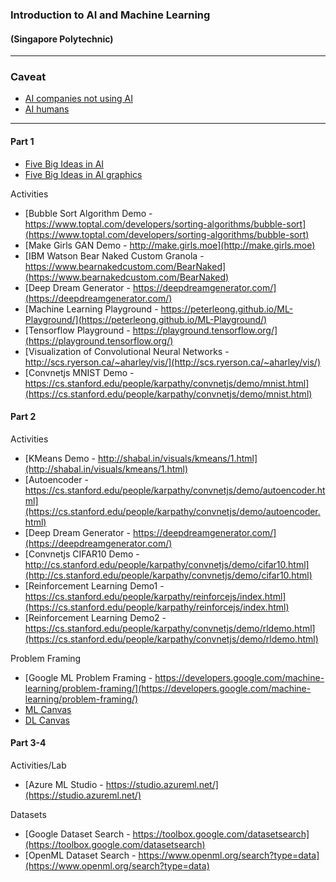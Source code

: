 
### Introduction to AI and Machine Learning 
#### (Singapore Polytechnic)
---

### Caveat
* [AI companies not using AI](https://www.theverge.com/2019/3/5/18251326/ai-startups-europe-fake-40-percent-mmc-report)
* [AI humans](https://www.nytimes.com/2019/08/16/technology/ai-humans.html)

---
#### Part 1
* [Five Big Ideas in AI](https://bit.ly/ai4k12-five-big-ideas)
* [Five Big Ideas in AI graphics](https://raw.githubusercontent.com/touretzkyds/ai4k12/master/documents/AI4K12_Five_Big_Ideas_Graphic.png)

Activities
* [Bubble Sort Algorithm Demo - https://www.toptal.com/developers/sorting-algorithms/bubble-sort](https://www.toptal.com/developers/sorting-algorithms/bubble-sort)
* [Make Girls GAN Demo - http://make.girls.moe](http://make.girls.moe)
* [IBM Watson Bear Naked Custom Granola - https://www.bearnakedcustom.com/BearNaked](https://www.bearnakedcustom.com/BearNaked)
* [Deep Dream Generator - https://deepdreamgenerator.com/](https://deepdreamgenerator.com/)
* [Machine Learning Playground - https://peterleong.github.io/ML-Playground/](https://peterleong.github.io/ML-Playground/)
* [Tensorflow Playground - https://playground.tensorflow.org/](https://playground.tensorflow.org/)
* [Visualization of Convolutional Neural Networks - http://scs.ryerson.ca/~aharley/vis/](http://scs.ryerson.ca/~aharley/vis/)
* [Convnetjs MNIST Demo - https://cs.stanford.edu/people/karpathy/convnetjs/demo/mnist.html](https://cs.stanford.edu/people/karpathy/convnetjs/demo/mnist.html)

#### Part 2
Activities
* [KMeans Demo - http://shabal.in/visuals/kmeans/1.html](http://shabal.in/visuals/kmeans/1.html)
* [Autoencoder - https://cs.stanford.edu/people/karpathy/convnetjs/demo/autoencoder.html](https://cs.stanford.edu/people/karpathy/convnetjs/demo/autoencoder.html)
* [Deep Dream Generator - https://deepdreamgenerator.com/](https://deepdreamgenerator.com/)
* [Convnetjs CIFAR10 Demo - http://cs.stanford.edu/people/karpathy/convnetjs/demo/cifar10.html](http://cs.stanford.edu/people/karpathy/convnetjs/demo/cifar10.html)
* [Reinforcement Learning Demo1 - https://cs.stanford.edu/people/karpathy/reinforcejs/index.html](https://cs.stanford.edu/people/karpathy/reinforcejs/index.html)
* [Reinforcement Learning Demo2 - https://cs.stanford.edu/people/karpathy/convnetjs/demo/rldemo.html](https://cs.stanford.edu/people/karpathy/convnetjs/demo/rldemo.html)

Problem Framing
* [Google ML Problem Framing - https://developers.google.com/machine-learning/problem-framing/](https://developers.google.com/machine-learning/problem-framing/)
* [ML Canvas](http://www.louisdorard.com/ml-canvas/)
* [DL Canvas](https://medium.com/intuitionmachine/introducing-the-deep-learning-canvas-a2e80a998f11)

#### Part 3-4
Activities/Lab
* [Azure ML Studio - https://studio.azureml.net/](https://studio.azureml.net/)

Datasets
* [Google Dataset Search - https://toolbox.google.com/datasetsearch](https://toolbox.google.com/datasetsearch)
* [OpenML Dataset Search - https://www.openml.org/search?type=data](https://www.openml.org/search?type=data)


